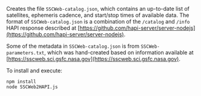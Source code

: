 Creates the file `SSCWeb-catalog.json`, which contains an up-to-date list of satellites, ephemeris cadence, and start/stop times of available data. The format of `SSCWeb-catalog.json` is a combination of the `/catalog` and `/info` HAPI response described at [https://github.com/hapi-server/server-nodejs](https://github.com/hapi-server/server-nodejs). 

Some of the metadata in `SSCWeb-catalog.json` is from `SSCWeb-parameters.txt`, which was hand-created based on information available at [https://sscweb.sci.gsfc.nasa.gov](https://sscweb.sci.gsfc.nasa.gov).

To install and execute:

```
npm install
node SSCWeb2HAPI.js
```